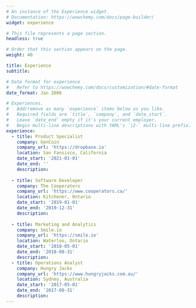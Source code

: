 ```yaml
---
# An instance of the Experience widget.
# Documentation: https://wowchemy.com/docs/page-builder/
widget: experience

# This file represents a page section.
headless: true

# Order that this section appears on the page.
weight: 40

title: Experience
subtitle:

# Date format for experience
#   Refer to https://wowchemy.com/docs/customization/#date-format
date_format: Jan 2006

# Experiences.
#   Add/remove as many `experience` items below as you like.
#   Required fields are `title`, `company`, and `date_start`.
#   Leave `date_end` empty if it's your current employer.
#   Begin multi-line descriptions with YAML's `|2-` multi-line prefix.
experience:
  - title: Product Specialist
    company: GenCoin
    company_url: 'https://dropbase.io'
    location: San Fansisco, California
    date_start: '2021-01-01'
    date_end: ''
    description: 
        
  - title: Software Developer
    company: The Cooperators
    company_url: 'https://www.cooperators.ca/'
    location: Kitchener, Ontario
    date_start: '2019-01-01'
    date_end: '2019-12-31'
    description: 
    
  - title: Marketing and Analytics
    company: Smile.io
    company_url: 'https://smile.io'
    location: Waterloo, Ontario
    date_start: '2018-05-01'
    date_end: '2018-08-31'
    description: 
  - title: Operations Analyst
    company: Hungry Jacks
    company_url: 'https://www.hungryjacks.com.au/'
    location: Sydney, Australia
    date_start: '2017-05-01'
    date_end: '2017-08-31'
    description: 
---
```

